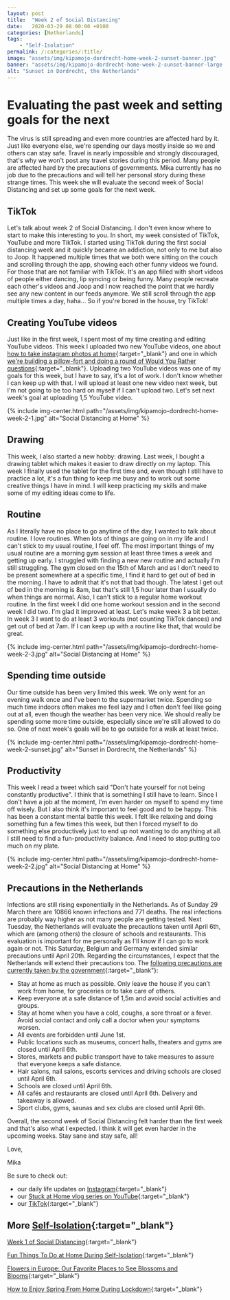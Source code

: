```yaml
---
layout: post
title:  "Week 2 of Social Distancing"
date:   2020-03-29 08:00:00 +0100
categories: [Netherlands]
tags:
    - "Self-Isolation"
permalink: /:categories/:title/
image: "assets/img/kipamojo-dordrecht-home-week-2-sunset-banner.jpg"
banner: "assets/img/kipamojo-dordrecht-home-week-2-sunset-banner-large.jpg"
alt: "Sunset in Dordrecht, the Netherlands"
---
```


# Evaluating the past week and setting goals for the next

The virus is still spreading and even more countries are affected hard by it. Just like everyone else, we're spending our days mostly inside so we and others can stay safe. Travel is nearly impossible and strongly discouraged, that's why we won't post any travel stories during this period. Many people are affected hard by the precautions of governments. Mika currently has no job due to the precautions and will tell her personal story during these strange times. This week she will evaluate the second week of Social Distancing and set up some goals for the next week. 

## TikTok

Let's talk about week 2 of Social Distancing. I don't even know where to start to make this interesting to you. In short, my week consisted of TikTok, YouTube and more TikTok. I started using TikTok during the first social distancing week and it quickly became an addiction, not only to me but also to Joop. It happened multiple times that we both were sitting on the couch and scrolling through the app, showing each other funny videos we found. For those that are not familiar with TikTok. It's an app filled with short videos of people either dancing, lip syncing or being funny. Many people recreate each other's videos and Joop and I now reached the point that we hardly see any new content in our feeds anymore. We still scroll through the app multiple times a day, haha… So if you're bored in the house, try TikTok! 

## Creating YouTube videos 

Just like in the first week, I spent most of my time creating and editing YouTube videos. This week I uploaded two new YouTube videos, one about [how to take instagram photos at home][youtube video 2]{:target="_blank"} and one in which [we're building a pillow-fort and doing a round of Would You Rather questions][youtube video 3]{:target="_blank"}. Uploading two YouTube videos was one of my goals for this week, but I have to say, it's a lot of work. I don't know whether I can keep up with that. I will upload at least one new video next week, but I'm not going to be too hard on myself if I can't upload two. Let's set next week's goal at uploading 1,5 YouTube video. 

{% include img-center.html path="/assets/img/kipamojo-dordrecht-home-week-2-1.jpg" alt="Social Distancing at Home" %}

## Drawing

This week, I also started a new hobby: drawing. Last week, I bought a drawing tablet which makes it easier to draw directly on my laptop. This week I finally used the tablet for the first time and, even though I still have to practice a lot, it's a fun thing to keep me busy and to work out some creative things I have in mind. I will keep practicing my skills and make some of my editing ideas come to life. 

## Routine

As I literally have no place to go anytime of the day, I wanted to talk about routine. I love routines. When lots of things are going on in my life and I can't stick to my usual routine, I feel off. The most important things of my usual routine are a morning gym session at least three times a week and getting up early. I struggled with finding a new new routine and actually I'm still struggling. The gym closed on the 15th of March and as I don't need to be present somewhere at a specific time, I find it hard to get out of bed in the morning. I have to admit that it's not that bad though. The latest I get out of bed in the morning is 8am, but that's still 1,5 hour later than I usually do when things are normal. Also, I can't stick to a regular home workout routine. In the first week I did one home workout session and in the second week I did two. I'm glad it improved at least. Let's make week 3 a bit better. In week 3 I want to do at least 3 workouts (not counting TikTok dances) and get out of bed at 7am. If I can keep up with a routine like that, that would be great. 

{% include img-center.html path="/assets/img/kipamojo-dordrecht-home-week-2-3.jpg" alt="Social Distancing at Home" %}

## Spending time outside

Our time outside has been very limited this week. We only went for an evening walk once and I've been to the supermarket twice. Spending so much time indoors often makes me feel lazy and I often don't feel like going out at all, even though the weather has been very nice. We should really be spending some more time outside, especially since we're still allowed to do so. One of next week's goals will be to go outside for a walk at least twice. 

{% include img-center.html path="/assets/img/kipamojo-dordrecht-home-week-2-sunset.jpg" alt="Sunset in Dordrecht, the Netherlands" %}

## Productivity 

This week I read a tweet which said "Don't hate yourself for not being constantly productive". I think that is something I still have to learn. Since I don't have a job at the moment, I'm even harder on myself to spend my time off wisely. But I also think it's important to feel good and to be happy. This has been a constant mental battle this week. I felt like relaxing and doing something fun a few times this week, but then I forced myself to do something else productively just to end up not wanting to do anything at all. I still need to find a fun-productivity balance. And I need to stop putting too much on my plate. 

{% include img-center.html path="/assets/img/kipamojo-dordrecht-home-week-2-2.jpg" alt="Social Distancing at Home" %}

## Precautions in the Netherlands

Infections are still rising exponentially in the Netherlands. As of Sunday 29 March there are 10866 known infections and 771 deaths. The real infections are probably way higher as not many people are getting tested. Next Tuesday, the Netherlands will evaluate the precautions taken until April 6th, which are (among others) the closure of schools and restaurants. This evaluation is important for me personally as I'll know if I can go to work again or not. This Saturday, Belgium and Germany extended similar precautions until April 20th. Regarding the circumstances, I expect that the Netherlands will extend their precautions too. The [following precautions are currently taken by the government][precautions government]{:target="_blank"}: 
- Stay at home as much as possible. Only leave the house if you can’t work from home, for groceries or to take care of others. 
- Keep everyone at a safe distance of 1,5m and avoid social activities and groups. 
- Stay at home when you have a cold, coughs, a sore throat or a fever. Avoid social contact and only call a doctor when your symptoms worsen. 
- All events are forbidden until June 1st.
- Public locations such as museums, concert halls, theaters and gyms are closed until April 6th. 
- Stores, markets and public transport have to take measures to assure that everyone keeps a safe distance. 
- Hair salons, nail salons, escorts services and driving schools are closed until April 6th. 
- Schools are closed until April 6th.
- All cafés and restaurants are closed until April 6th. Delivery and takeaway is allowed. 
- Sport clubs, gyms, saunas and sex clubs are closed until April 6th. 

Overall, the second week of Social Distancing felt harder than the first week and that's also what I expected. I think it will get even harder in the upcoming weeks. Stay sane and stay safe, all! 

Love,

Mika

Be sure to check out:
- our daily life updates on [Instagram][instagram]{:target="_blank"}
- our [Stuck at Home vlog series on YouTube][kipamojo youtube]{:target="_blank"}
- our [TikTok][kipamojo tiktok]{:target="_blank"}

## More [Self-Isolation][self-isolation]{:target="_blank"}

[Week 1 of Social Distancing][week 1 sd]{:target="_blank"}

[Fun Things To Do at Home During Self-Isolation][things to do self-isolation]{:target="_blank"}

[Flowers in Europe: Our Favorite Places to See Blossoms and Blooms][flowers europe]{:target="_blank"}

[How to Enjoy Spring From Home During Lockdown][spring lockdown]{:target="_blank"}

[self-isolation]: https://kipamojo.world/tags.html#self-isolation 
[instagram]: https://instagram.com/kipamojo 
[precautions government]: https://www.rijksoverheid.nl/onderwerpen/coronavirus-covid-19/veelgestelde-vragen-over-de-aanpak-van-het-nieuwe-coronavirus-in-nederland 
[kipamojo youtube]: https://www.youtube.com/channel/UC1k4_eUajFuNQSgSf1MiFXg 
[kipamojo tiktok]: https://www.tiktok.com/@kipamojo 
[youtube video 2]: https://youtu.be/Hvxk9ZgFZDg 
[youtube video 3]: https://youtu.be/9Roy6cyNMdM 
[week 1 sd]: https://kipamojo.world/netherlands/Week-1-of-Social-Distancing/
[things to do self-isolation]: https://kipamojo.world/netherlands/Fun-Things-To-Do-at-Home-During-Self-Isolation/
[flowers europe]: https://kipamojo.world/europe/Flowers-in-Europe-Our-Favorite-Places-to-See-Blossoms-and-Blooms/ 
[spring lockdown]: https://kipamojo.world/netherlands/How-to-Enjoy-Spring-From-Home-During-Lockdown/
